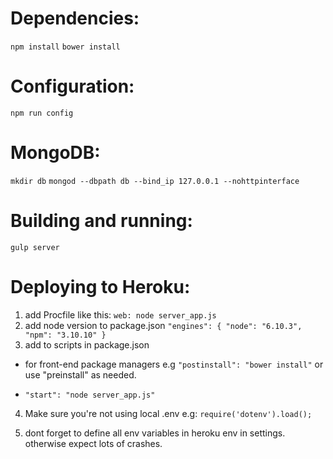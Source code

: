 

# Dependencies:
`npm install`
`bower install`

# Configuration:
`npm run config`

# MongoDB:
`mkdir db`
`mongod --dbpath db --bind_ip 127.0.0.1 --nohttpinterface`

# Building and running:
`gulp server`


# Deploying to Heroku:
1. add Procfile like this:
`web: node server_app.js`
2. add node version to package.json
 `"engines": {
    "node": "6.10.3",
    "npm": "3.10.10"
  }
  `
3. add to scripts in package.json
- for front-end package managers e.g
`"postinstall": "bower install"`
or use "preinstall" as needed.

- `"start": "node server_app.js"`

4. Make sure you're not using local .env e.g:
`require('dotenv').load();`

5. dont forget to define all env variables in heroku env in settings.
otherwise expect lots of crashes.




